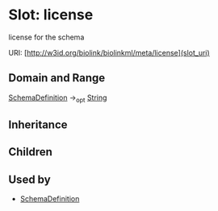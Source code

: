 # Slot: license


license for the schema

URI: [http://w3id.org/biolink/biolinkml/meta/license](slot_uri)
## Domain and Range

[SchemaDefinition](SchemaDefinition.md) -><sub>opt</sub> [String](String.md)
## Inheritance

## Children

## Used by

 * [SchemaDefinition](SchemaDefinition.md)
